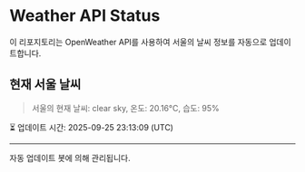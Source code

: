
# Weather API Status

이 리포지토리는 OpenWeather API를 사용하여 서울의 날씨 정보를 자동으로 업데이트합니다.

## 현재 서울 날씨
> 서울의 현재 날씨: clear sky, 온도: 20.16°C, 습도: 95%

⏳ 업데이트 시간: 2025-09-25 23:13:09 (UTC)

---
자동 업데이트 봇에 의해 관리됩니다.
